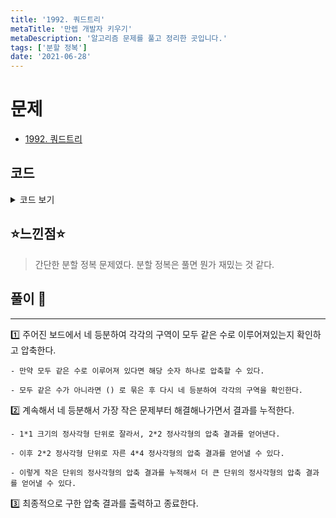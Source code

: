 ```yaml
---
title: '1992. 쿼드트리'
metaTitle: '만렙 개발자 키우기'
metaDescription: '알고리즘 문제를 풀고 정리한 곳입니다.'
tags: ['분할 정복']
date: '2021-06-28'
---
```


# 문제
- [1992. 쿼드트리](https://www.acmicpc.net/problem/1992)

## 코드

<details><summary> 코드 보기 </summary>

``` java
import java.io.BufferedReader;
import java.io.IOException;
import java.io.InputStreamReader;

public class Q1992 {
    static int n, board[][];
    public static void main(String[] args) throws IOException {
        init();
        String ans = solution(0, 0, n);
        System.out.println(ans);
    }

    private static String solution(int x, int y, int size) {
        if(size == 1) return String.valueOf(board[x][y]);

        String ul = solution(x, y, size/2);
        String ur = solution(x, y + size/2, size/2);
        String dl = solution(x + size/2, y, size/2);
        String dr = solution(x + size/2, y + size/2, size/2);

        if(ul.equals(ur) && ur.equals(dl) && dl.equals(dr) && ul.length() == 1) return ul;

        String ret = "(" + ul + ur + dl + dr + ")";
        return ret;
    }

    private static void init() throws IOException {
        BufferedReader br = new BufferedReader(new InputStreamReader(System.in));
        n = Integer.parseInt(br.readLine());
        board = new int[n][n];
        for (int i = 0; i < n; i++) {
            char[] lines = br.readLine().toCharArray();
            for (int j = 0; j < n; j++) {
                board[i][j] = lines[j] - '0';
            }
        }
    }
}
```
</details>

## ⭐️느낀점⭐️

> 간단한 분할 정복 문제였다. 분할 정복은 풀면 뭔가 재밌는 것 같다.


## 풀이 📣
<hr/>

1️⃣ 주어진 보드에서 네 등분하여 각각의 구역이 모두 같은 수로 이루어져있는지 확인하고 압축한다.

    - 만약 모두 같은 수로 이루어져 있다면 해당 숫자 하나로 압축할 수 있다.

    - 모두 같은 수가 아니라면 () 로 묶은 후 다시 네 등분하여 각각의 구역을 확인한다. 


2️⃣ 계속해서 네 등분해서 가장 작은 문제부터 해결해나가면서 결과를 누적한다.

    - 1*1 크기의 정사각형 단위로 잘라서, 2*2 정사각형의 압축 결과를 얻어낸다.

    - 이후 2*2 정사각형 단위로 자른 4*4 정사각형의 압축 결과를 얻어낼 수 있다.

    - 이렇게 작은 단위의 정사각형의 압축 결과를 누적해서 더 큰 단위의 정사각형의 압축 결과를 얻어낼 수 있다.


3️⃣ 최종적으로 구한 압축 결과를 출력하고 종료한다.
